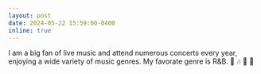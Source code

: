 ```yaml
---
layout: post
date: 2024-05-22 15:59:00-0400
inline: true
---
```


I am a big fan of live music and attend numerous concerts every year, enjoying a wide variety of music genres. My favorate genre is R&B. :musical_note: :notes: :musical_score: :musical_keyboard: 
